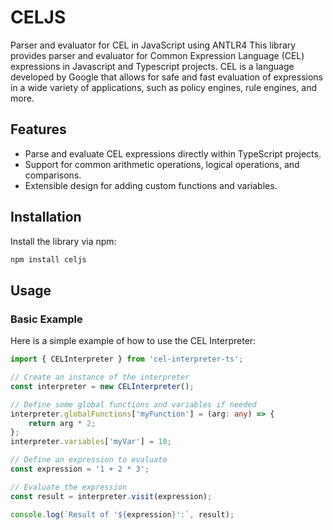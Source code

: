 # CELJS

Parser and evaluator for CEL in JavaScript using ANTLR4
This library provides parser and evaluator for Common Expression Language (CEL) expressions in Javascript and Typescript projects. CEL is a language developed by Google that allows for safe and fast evaluation of expressions in a wide variety of applications, such as policy engines, rule engines, and more.

## Features

- Parse and evaluate CEL expressions directly within TypeScript projects.
- Support for common arithmetic operations, logical operations, and comparisons.
- Extensible design for adding custom functions and variables.

## Installation

Install the library via npm:

```bash
npm install celjs
```

## Usage
### Basic Example
Here is a simple example of how to use the CEL Interpreter:

```typescript
import { CELInterpreter } from 'cel-interpreter-ts';

// Create an instance of the interpreter
const interpreter = new CELInterpreter();

// Define some global functions and variables if needed
interpreter.globalFunctions['myFunction'] = (arg: any) => {
    return arg * 2;
};
interpreter.variables['myVar'] = 10;

// Define an expression to evaluate
const expression = '1 + 2 * 3';

// Evaluate the expression
const result = interpreter.visit(expression);

console.log(`Result of '${expression}':`, result);
```


